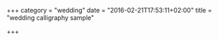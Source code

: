 +++
category = "wedding"
date = "2016-02-21T17:53:11+02:00"
title = "wedding calligraphy sample"

+++
